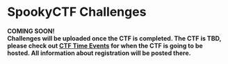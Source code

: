 # SpookyCTF Challenges

**COMING SOON!**<br>
**Challenges will be uploaded once the CTF is completed. The CTF is TBD, please check out [CTF Time Events](https://ctftime.org/event/list/upcoming) for when the CTF is going to be hosted. All information about registration will be posted there.**